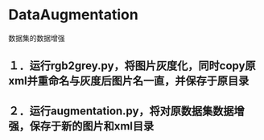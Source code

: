 # DataAugmentation
数据集的数据增强

## １．运行rgb2grey.py，将图片灰度化，同时copy原xml并重命名与灰度后图片名一直，并保存于原目录
## ２．运行augmentation.py，将对原数据集数据增强，保存于新的图片和xml目录
